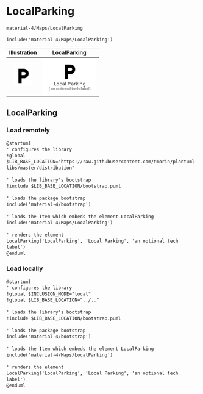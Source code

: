 # LocalParking


```text
material-4/Maps/LocalParking
```

```text
include('material-4/Maps/LocalParking')
```



| Illustration | LocalParking |
| :---: | :---: |
| ![illustration for Illustration](../../material-4/Maps/LocalParking.png) | ![illustration for LocalParking](../../material-4/Maps/LocalParking.Local.png) |




## LocalParking

### Load remotely
```plantuml
@startuml
' configures the library
!global $LIB_BASE_LOCATION="https://raw.githubusercontent.com/tmorin/plantuml-libs/master/distribution"

' loads the library's bootstrap
!include $LIB_BASE_LOCATION/bootstrap.puml

' loads the package bootstrap
include('material-4/bootstrap')

' loads the Item which embeds the element LocalParking
include('material-4/Maps/LocalParking')

' renders the element
LocalParking('LocalParking', 'Local Parking', 'an optional tech label')
@enduml
```

### Load locally
```plantuml
@startuml
' configures the library
!global $INCLUSION_MODE="local"
!global $LIB_BASE_LOCATION="../.."

' loads the library's bootstrap
!include $LIB_BASE_LOCATION/bootstrap.puml

' loads the package bootstrap
include('material-4/bootstrap')

' loads the Item which embeds the element LocalParking
include('material-4/Maps/LocalParking')

' renders the element
LocalParking('LocalParking', 'Local Parking', 'an optional tech label')
@enduml
```

